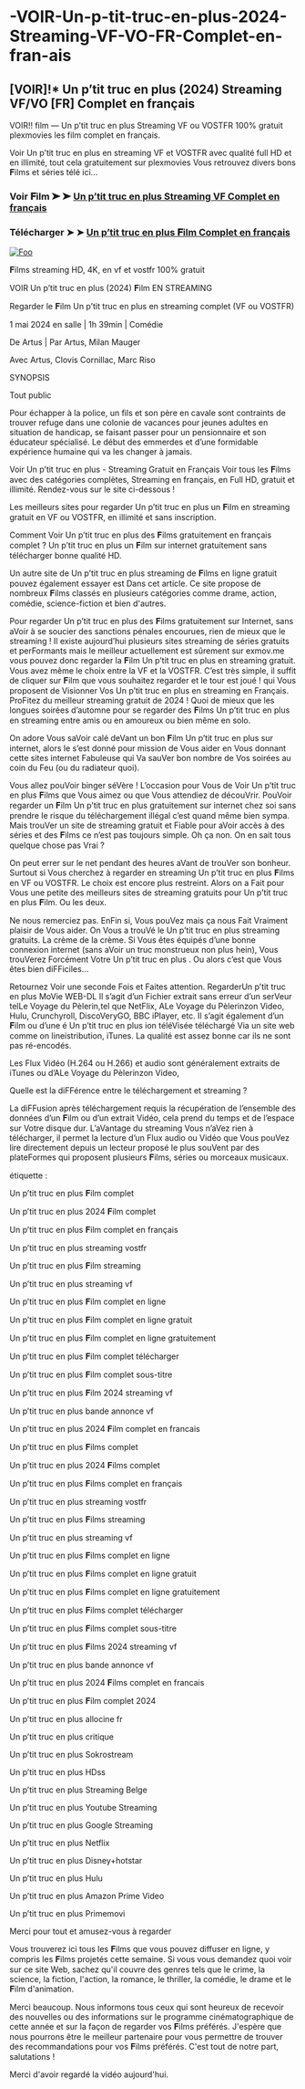 # -VOIR-Un-p-tit-truc-en-plus-2024-Streaming-VF-VO-FR-Complet-en-fran-ais

## [VOIR]!* Un p’tit truc en plus (2024) Streaming VF/VO [FR] Complet en français

VOIR!! film — Un p’tit truc en plus Streaming VF ou VOSTFR 100% gratuit plexmovies les film complet en français.

Voir Un p’tit truc en plus en streaming VF et VOSTFR avec qualité full HD et en illimité, tout cela gratuitement sur plexmovies Vous retrouvez divers bons 𝐅ilms et séries télé ici...

### Voir 𝐅ilm ➤ ➤ [Un p’tit truc en plus Streaming VF Complet en français](https://plexmovies.org/fr/movie/1152014/)

### Télécharger ➤ ➤ [Un p’tit truc en plus 𝐅ilm Complet en français](https://plexmovies.org/fr/movie/1152014/)

<p dir="auto"><a href="https://plexmovies.org/fr/movie/1152014/" rel="nofollow"><img src="https://iforum-sg.c.hihonor.com/tr/tr_data/images/2022/5/8/74a5b61a-3895-4753-be32-e53dae535a59.gif" alt="Foo" style="max-width: 100%;"></a></p>

𝐅ilms streaming HD, 4K, en vf et vostfr 100% gratuit

VOIR Un p’tit truc en plus (2024) 𝐅ilm EN STREAMING

Regarder le 𝐅ilm Un p’tit truc en plus en streaming complet (VF ou VOSTFR)

1 mai 2024 en salle | 1h 39min | Comédie

De Artus | Par Artus, Milan Mauger

Avec Artus, Clovis Cornillac, Marc Riso

SYNOPSIS

Tout public

Pour échapper à la police, un fils et son père en cavale sont contraints de trouver refuge dans une colonie de vacances pour jeunes adultes en situation de handicap, se faisant passer pour un pensionnaire et son éducateur spécialisé. Le début des emmerdes et d’une formidable expérience humaine qui va les changer à jamais.

Voir Un p’tit truc en plus - Streaming Gratuit en Français Voir tous les 𝐅ilms avec des catégories complètes, Streaming en français, en Full HD, gratuit et illimité. Rendez-vous sur le site ci-dessous !

Les meilleurs sites pour regarder Un p’tit truc en plus un 𝐅ilm en streaming gratuit en VF ou VOSTFR, en illimité et sans inscription.

Comment Voir Un p’tit truc en plus des 𝐅ilms gratuitement en français complet ? Un p’tit truc en plus un 𝐅ilm sur internet gratuitement sans télécharger bonne qualité HD.

Un autre site de Un p’tit truc en plus streaming de 𝐅ilms en ligne gratuit pouvez également essayer est Dans cet article. Ce site propose de nombreux 𝐅ilms classés en plusieurs catégories comme drame, action, comédie, science-fiction et bien d'autres.

Pour regarder Un p’tit truc en plus des 𝐅ilms gratuitement sur Internet, sans aVoir à se soucier des sanctions pénales encourues, rien de mieux que le streaming ! Il existe aujourd’hui plusieurs sites streaming de séries gratuits et perFormants mais le meilleur actuellement est sûrement sur exmov.me vous pouvez donc regarder la 𝐅ilm Un p’tit truc en plus en streaming gratuit. Vous avez même le choix entre la VF et la VOSTFR. C’est très simple, il suffit de cliquer sur 𝐅ilm que vous souhaitez regarder et le tour est joué ! qui Vous proposent de Visionner Vos Un p’tit truc en plus en streaming en Français. ProFitez du meilleur streaming gratuit de 2024 ! Quoi de mieux que les longues soirées d’automne pour se regarder des 𝐅ilms Un p’tit truc en plus en streaming entre amis ou en amoureux ou bien même en solo.

On adore Vous saVoir calé deVant un bon 𝐅ilm Un p’tit truc en plus sur internet, alors le s’est donné pour mission de Vous aider en Vous donnant cette sites internet Fabuleuse qui Va sauVer bon nombre de Vos soirées au coin du Feu (ou du radiateur quoi).

Vous allez pouVoir binger séVère ! L’occasion pour Vous de Voir Un p’tit truc en plus 𝐅ilms que Vous aimez ou que Vous attendiez de découVrir. PouVoir regarder un 𝐅ilm Un p’tit truc en plus gratuitement sur internet chez soi sans prendre le risque du téléchargement illégal c’est quand même bien sympa. Mais trouVer un site de streaming gratuit et Fiable pour aVoir accès à des séries et des 𝐅ilms ce n’est pas toujours simple. Oh ça non. On en sait tous quelque chose pas Vrai ?

On peut errer sur le net pendant des heures aVant de trouVer son bonheur. Surtout si Vous cherchez à regarder en streaming Un p’tit truc en plus 𝐅ilms en VF ou VOSTFR. Le choix est encore plus restreint. Alors on a Fait pour Vous une petite des meilleurs sites de streaming gratuits pour Un p’tit truc en plus 𝐅ilm. Ou les deux.

Ne nous remerciez pas. EnFin si, Vous pouVez mais ça nous Fait Vraiment plaisir de Vous aider. On Vous a trouVé le Un p’tit truc en plus streaming gratuits. La crème de la crème. Si Vous êtes équipés d’une bonne connexion internet (sans aVoir un truc monstrueux non plus hein), Vous trouVerez Forcément Votre Un p’tit truc en plus . Ou alors c’est que Vous êtes bien diFFiciles…

Retournez Voir une seconde Fois et Faites attention. RegarderUn p’tit truc en plus MoVie WEB-DL Il s’agit d’un Fichier extrait sans erreur d’un serVeur telLe Voyage du Pèlerin,tel que NetFlix, ALe Voyage du Pèlerinzon Video, Hulu, Crunchyroll, DiscoVeryGO, BBC iPlayer, etc. Il s’agit également d’un 𝐅ilm ou d’une é Un p’tit truc en plus ion téléVisée téléchargé Via un site web comme on lineistribution, iTunes. La qualité est assez bonne car ils ne sont pas ré-encodés.

Les Flux Vidéo (H.264 ou H.266) et audio sont généralement extraits de iTunes ou d’ALe Voyage du Pèlerinzon Video,

Quelle est la diFFérence entre le téléchargement et streaming ?

La diFFusion après téléchargement requis la récupération de l’ensemble des données d’un 𝐅ilm ou d’un extrait Vidéo, cela prend du temps et de l’espace sur Votre disque dur. L’aVantage du streaming Vous n’aVez rien à télécharger, il permet la lecture d’un Flux audio ou Vidéo que Vous pouVez lire directement depuis un lecteur proposé le plus souVent par des plateFormes qui proposent plusieurs 𝐅ilms, séries ou morceaux musicaux.

étiquette :

Un p’tit truc en plus 𝐅ilm complet

Un p’tit truc en plus 2024 𝐅ilm complet

Un p’tit truc en plus 𝐅ilm complet en français

Un p’tit truc en plus streaming vostfr

Un p’tit truc en plus 𝐅ilm streaming

Un p’tit truc en plus streaming vf

Un p’tit truc en plus 𝐅ilm complet en ligne

Un p’tit truc en plus 𝐅ilm complet en ligne gratuit

Un p’tit truc en plus 𝐅ilm complet en ligne gratuitement

Un p’tit truc en plus 𝐅ilm complet télécharger

Un p’tit truc en plus 𝐅ilm complet sous-titre

Un p’tit truc en plus 𝐅ilm 2024 streaming vf

Un p’tit truc en plus bande annonce vf

Un p’tit truc en plus 2024 𝐅ilm complet en francais

Un p’tit truc en plus 𝐅ilms complet

Un p’tit truc en plus 2024 𝐅ilms complet

Un p’tit truc en plus 𝐅ilms complet en français

Un p’tit truc en plus streaming vostfr

Un p’tit truc en plus 𝐅ilms streaming

Un p’tit truc en plus streaming vf

Un p’tit truc en plus 𝐅ilms complet en ligne

Un p’tit truc en plus 𝐅ilms complet en ligne gratuit

Un p’tit truc en plus 𝐅ilms complet en ligne gratuitement

Un p’tit truc en plus 𝐅ilms complet télécharger

Un p’tit truc en plus 𝐅ilms complet sous-titre

Un p’tit truc en plus 𝐅ilms 2024 streaming vf

Un p’tit truc en plus bande annonce vf

Un p’tit truc en plus 2024 𝐅ilms complet en francais

Un p’tit truc en plus 𝐅ilm complet 2024

Un p’tit truc en plus allocine fr

Un p’tit truc en plus critique

Un p’tit truc en plus Sokrostream

Un p’tit truc en plus HDss

Un p’tit truc en plus Streaming Belge

Un p’tit truc en plus Youtube Streaming

Un p’tit truc en plus Google Streaming

Un p’tit truc en plus Netflix

Un p’tit truc en plus Disney+hotstar

Un p’tit truc en plus Hulu

Un p’tit truc en plus Amazon Prime Video

Un p’tit truc en plus Primemovi

Merci pour tout et amusez-vous à regarder

Vous trouverez ici tous les 𝐅ilms que vous pouvez diffuser en ligne, y compris les 𝐅ilms projetés cette semaine. Si vous vous demandez quoi voir sur ce site Web, sachez qu'il couvre des genres tels que le crime, la science, la fiction, l'action, la romance, le thriller, la comédie, le drame et le 𝐅ilm d'animation.

Merci beaucoup. Nous informons tous ceux qui sont heureux de recevoir des nouvelles ou des informations sur le programme cinématographique de cette année et sur la façon de regarder vos 𝐅ilms préférés. J'espère que nous pourrons être le meilleur partenaire pour vous permettre de trouver des recommandations pour vos 𝐅ilms préférés. C'est tout de notre part, salutations !

Merci d'avoir regardé la vidéo aujourd'hui.
